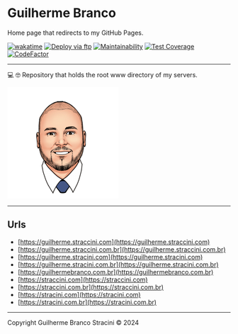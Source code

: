 # Guilherme Branco

Home page that redirects to my GitHub Pages.

[![wakatime](https://wakatime.com/badge/github/guibranco/GuilhermeBranco.svg)](https://wakatime.com/badge/github/guibranco/GuilhermeBranco)
[![Deploy via ftp](https://github.com/guibranco/GuilhermeBranco/actions/workflows/deploy.yml/badge.svg)](https://github.com/guibranco/GuilhermeBranco/actions/workflows/deploy.yml)
[![Maintainability](https://api.codeclimate.com/v1/badges/6bdfbbe0959962c9e87d/maintainability)](https://codeclimate.com/github/guibranco/GuilhermeBranco/maintainability)
[![Test Coverage](https://api.codeclimate.com/v1/badges/6bdfbbe0959962c9e87d/test_coverage)](https://codeclimate.com/github/guibranco/GuilhermeBranco/test_coverage)
[![CodeFactor](https://www.codefactor.io/repository/github/guibranco/GuilhermeBranco/badge)](https://www.codefactor.io/repository/github/guibranco/GuilhermeBranco)

---

💻 🤓 Repository that holds the root www directory of my servers.

![Guilherme Branco](Src/GuilhermeBranco.png)

---

## Urls

- [https://guilherme.straccini.com](https://guilherme.straccini.com)
- [https://guilherme.straccini.com.br](https://guilherme.straccini.com.br)
- [https://guilherme.stracini.com](https://guilherme.stracini.com)
- [https://guilherme.stracini.com.br](https://guilherme.stracini.com.br)
- [https://guilhermebranco.com.br](https://guilhermebranco.com.br)
- [https://straccini.com](https://straccini.com)
- [https://straccini.com.br](https://straccini.com.br)
- [https://stracini.com](https://stracini.com)
- [https://stracini.com.br](https://stracini.com.br)

---

Copyright Guilherme Branco Stracini © 2024
